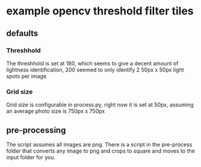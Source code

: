 # example opencv threshold filter tiles

## defaults

### Threshhold
The threshhold is set at 180, which seems to give a decent amount of lightness identification, 200 seemed to only identify 2 50px x 50px light spots per image

### Grid size

Grid size is configurable in process.py, right now it is set at 50px, assuming an average photo size is 750px x 750px

## pre-processing

The script assumes all images are png. There is a script in the pre-process folder that converts any image to png and crops to square and moves to the input folder for you.


